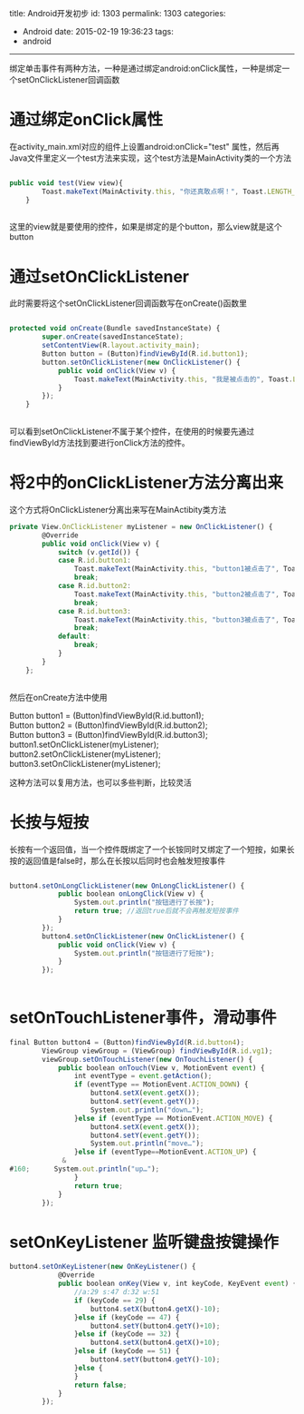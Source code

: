 title: Android开发初步
id: 1303
permalink: 1303
categories:
  - Android
date: 2015-02-19 19:36:23
tags:
  - android
---

绑定单击事件有两种方法，一种是通过绑定android:onClick属性，一种是绑定一个setOnClickListener回调函数

# 通过绑定onClick属性

在activity_main.xml对应的组件上设置android:onClick="test" 属性，然后再Java文件里定义一个test方法来实现，这个test方法是MainActivity类的一个方法
``` javascript

public void test(View view){
        Toast.makeText(MainActivity.this, "你还真敢点啊！", Toast.LENGTH_LONG).show();
    }
    
```

这里的view就是要使用的控件，如果是绑定的是个button，那么view就是这个button
<!-- more -->
# 通过setOnClickListener

此时需要将这个setOnClickListener回调函数写在onCreate()函数里

``` javascript

protected void onCreate(Bundle savedInstanceState) {
        super.onCreate(savedInstanceState);
        setContentView(R.layout.activity_main);
        Button button = (Button)findViewById(R.id.button1);
        button.setOnClickListener(new OnClickListener() {           
            public void onClick(View v) {
                Toast.makeText(MainActivity.this, "我是被点击的", Toast.LENGTH_LONG).show();               
            }
        });
    }
    
```
<!-- more -->

可以看到setOnClickListener不属于某个控件，在使用的时候要先通过findViewById方法找到要进行onClick方法的控件。

# 将2中的onClickListener方法分离出来

这个方式将OnClickListener分离出来写在MainActibity类方法

``` javascript
private View.OnClickListener myListener = new OnClickListener() {
        @Override
        public void onClick(View v) {
            switch (v.getId()) {
            case R.id.button1:
                Toast.makeText(MainActivity.this, "button1被点击了", Toast.LENGTH_LONG).show();   
                break;
            case R.id.button2:
                Toast.makeText(MainActivity.this, "button2被点击了", Toast.LENGTH_LONG).show();   
                break;
            case R.id.button3:
                Toast.makeText(MainActivity.this, "button3被点击了", Toast.LENGTH_LONG).show();   
                break;
            default:
                break;
            }
        }
    };
    
```

然后在onCreate方法中使用

Button button1 = (Button)findViewById(R.id.button1);   
Button button2 = (Button)findViewById(R.id.button2);    
Button button3 = (Button)findViewById(R.id.button3);    
button1.setOnClickListener(myListener);    
button2.setOnClickListener(myListener);    
button3.setOnClickListener(myListener);

这种方法可以复用方法，也可以多些判断，比较灵活

# 长按与短按

长按有一个返回值，当一个控件既绑定了一个长铵同时又绑定了一个短按，如果长按的返回值是false时，那么在长按以后同时也会触发短按事件
``` javascript

button4.setOnLongClickListener(new OnLongClickListener() {           
            public boolean onLongClick(View v) {
                System.out.println("按钮进行了长按");
                return true; //返回true后就不会再触发短按事件
            }
        });
        button4.setOnClickListener(new OnClickListener() {
            public void onClick(View v) {
                System.out.println("按钮进行了短按");               
            }
        });
        
```
 

# setOnTouchListener事件，滑动事件

``` javascript
final Button button4 = (Button)findViewById(R.id.button4);
        ViewGroup viewGroup = (ViewGroup) findViewById(R.id.vg1);
        viewGroup.setOnTouchListener(new OnTouchListener() {       
            public boolean onTouch(View v, MotionEvent event) {
                int eventType = event.getAction();
                if (eventType == MotionEvent.ACTION_DOWN) {
                    button4.setX(event.getX());
                    button4.setY(event.getY());
                    System.out.println("down…");
                }else if (eventType == MotionEvent.ACTION_MOVE) {
                    button4.setX(event.getX());
                    button4.setY(event.getY());
                    System.out.println("move…");
                }else if (eventType==MotionEvent.ACTION_UP) {
             &
#160;      System.out.println("up…");
                }
                return true;
            }
        });

```

# setOnKeyListener 监听键盘按键操作
``` javascript
button4.setOnKeyListener(new OnKeyListener() {
            @Override
            public boolean onKey(View v, int keyCode, KeyEvent event) {
                //a:29 s:47 d:32 w:51
                if (keyCode == 29) {
                    button4.setX(button4.getX()-10);
                }else if (keyCode == 47) {
                    button4.setY(button4.getY()+10);
                }else if (keyCode == 32) {
                    button4.setX(button4.getX()+10);
                }else if (keyCode == 51) {
                    button4.setY(button4.getY()-10);
                }else {
                }
                return false;
            }
        });
```